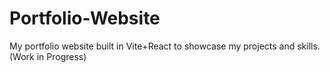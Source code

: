 # Portfolio-Website
My portfolio website built in Vite+React to showcase my projects and skills. (Work in Progress)
